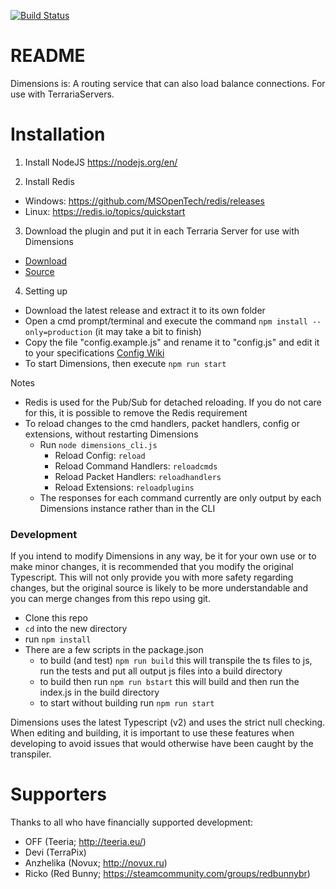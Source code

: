 [![Build Status](https://travis-ci.org/popstarfreas/Dimensions.svg?branch=master)](https://travis-ci.org/popstarfreas/Dimensions)

# README #

Dimensions is:
A routing service that can also load balance connections. For use with TerrariaServers.

# Installation
1. Install NodeJS
https://nodejs.org/en/

2. Install Redis
 * Windows: https://github.com/MSOpenTech/redis/releases
 * Linux: https://redis.io/topics/quickstart
 
3. Download the plugin and put it in each Terraria Server for use with Dimensions
 * [Download](https://bitbucket.org/popstarfreas/dimensions-plugin/downloads/Dimensions.v1.4.0.zip)
 * [Source](https://bitbucket.org/popstarfreas/dimensions-plugin)

4. Setting up

 * Download the latest release and extract it to its own folder
 * Open a cmd prompt/terminal and execute the command `npm install --only=production` (it may take a bit to finish)
 * Copy the file "config.example.js" and rename it to "config.js" and edit it to your specifications [Config Wiki](https://github.com/popstarfreas/Dimensions/wiki/Config)
 * To start Dimensions, then execute `npm run start`

Notes

 * Redis is used for the Pub/Sub for detached reloading. If you do not care for this, it is possible to remove the Redis requirement
 * To reload changes to the cmd handlers, packet handlers, config or extensions, without restarting Dimensions
    * Run `node dimensions_cli.js`
        * Reload Config: `reload`
        * Reload Command Handlers: `reloadcmds`
        * Reload Packet Handlers: `reloadhandlers`
        * Reload Extensions: `reloadplugins`
    * The responses for each command currently are only output by each Dimensions instance rather than in the CLI

### Development ###

If you intend to modify Dimensions in any way, be it for your own use or to make minor changes, it is recommended that you modify the original Typescript. This will not only provide you with more safety regarding changes, but the original source is likely to be more understandable and you can merge changes from this repo using git.

* Clone this repo
* `cd` into the new directory
* run ```npm install```
* There are a few scripts in the package.json
    * to build (and test) ```npm run build``` this will transpile the ts files to js, run the tests and put all output js files into a build directory
    * to build then run ```npm run bstart``` this will build and then run the index.js in the build directory
    * to start without building run `npm run start`

Dimensions uses the latest Typescript (v2) and uses the strict null checking. When editing and building, it is important to use these features when developing to avoid issues that would otherwise have been caught by the transpiler.
   
# Supporters
Thanks to all who have financially supported development:

 * OFF (Teeria; http://teeria.eu/)
 * Devi (TerraPix)
 * Anzhelika (Novux; http://novux.ru)
 * Ricko (Red Bunny; https://steamcommunity.com/groups/redbunnybr)
